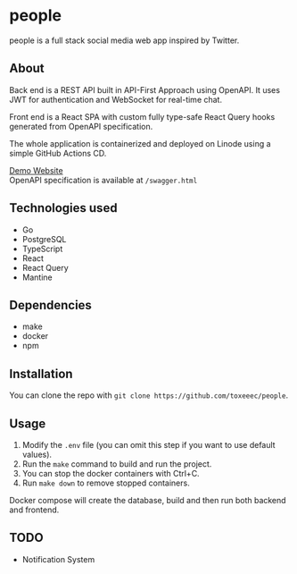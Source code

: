# people

people is a full stack social media web app inspired by Twitter.

## About

Back end is a REST API built in API-First Approach using OpenAPI.
It uses JWT for authentication and WebSocket for real-time chat.

Front end is a React SPA with custom fully type-safe React Query hooks 
generated from OpenAPI specification.

The whole application is containerized and deployed on Linode using a simple
GitHub Actions CD.

[Demo Website](http://139.177.176.74)  
OpenAPI specification is available at `/swagger.html`

## Technologies used

* Go
* PostgreSQL
* TypeScript
* React
* React Query
* Mantine

## Dependencies

* make
* docker
* npm

## Installation

You can clone the repo with `git clone https://github.com/toxeeec/people`.

## Usage

1. Modify the `.env` file (you can omit this step if you want to use default values).
2. Run the `make` command to build and run the project.
3. You can stop the docker containers with Ctrl+C.
4. Run `make down` to remove stopped containers.

Docker compose will create the database, build and then run both backend and frontend.

## TODO

* Notification System
